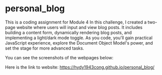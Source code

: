# personal_blog
This is a coding assignment for Module 4
In this challenge, I created a two-page website where users will input and view blog posts. It includes building a content form, dynamically rendering blog posts, and implementing a light/dark mode toggle. As you code, you'll gain practical JavaScript experience, explore the Document Object Model's power, and set the stage for more advanced tasks.

You can see the screenshots of the webpages below:


Here is the link to website: https://hydy1943cong.github.io/personal_blog/
